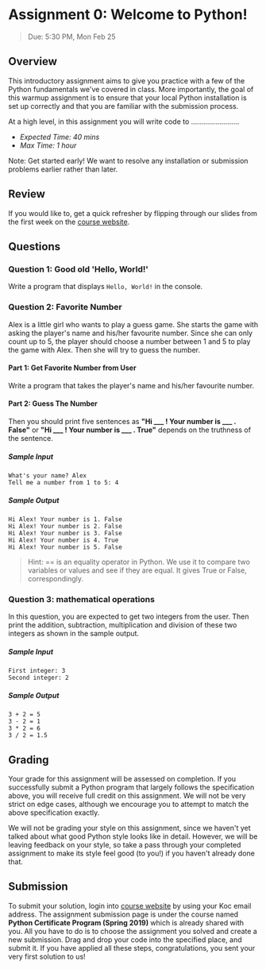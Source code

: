 # Assignment 0: Welcome to Python!
> Due: 5:30 PM, Mon Feb 25

## Overview

This introductory assignment aims to give you practice with a few of the Python fundamentals we've covered in class. More importantly, the goal of this warmup assignment is to ensure that your local Python installation is set up correctly and that you are familiar with the submission process.

At a high level, in this assignment you will write code to ........................

- *Expected Time: 40 mins*
- *Max Time: 1 hour*

Note: Get started early! We want to resolve any installation or submission problems earlier rather than later.

## Review

If you would like to, get a quick refresher by flipping through our slides from the first week on the [course website](https://koltpython.github.io/lecture).

## Questions

### Question 1: Good old 'Hello, World!'
Write a program that displays ```Hello, World!``` in the console.

### Question 2: Favorite Number

Alex is a little girl who wants to play a guess game. She starts the game with asking the player's name and his/her favourite number. Since she can only count up to 5, the player should choose a number between 1 and 5 to play the game with Alex. Then she will try to guess the number.

#### Part 1: Get Favorite Number from User

Write a program that takes the player's name and his/her favourite number.

#### Part 2: Guess The Number

Then you should print five sentences as __"Hi ___ ! Your number is ___ . False"__ or __"Hi ___ ! Your number is ___ . True"__ depends on the truthness of the sentence. 

##### Sample Input
```
What's your name? Alex
Tell me a number from 1 to 5: 4
```

##### Sample Output
```
Hi Alex! Your number is 1. False
Hi Alex! Your number is 2. False
Hi Alex! Your number is 3. False
Hi Alex! Your number is 4. True
Hi Alex! Your number is 5. False
```


> Hint: == is an equality operator in Python. We use it to compare two variables or values and see if they are equal. It gives True or False, correspondingly.

### Question 3: mathematical operations

In this question, you are expected to get two integers from the user. Then print the addition, subtraction, multiplication and division of these two integers as shown in the sample output. 

##### Sample Input
```
First integer: 3
Second integer: 2
```

##### Sample Output
```
3 + 2 = 5
3 - 2 = 1
3 * 2 = 6
3 / 2 = 1.5
```

## Grading

Your grade for this assignment will be assessed on completion. If you successfully submit a Python program that largely follows the specification above, you will receive full credit on this assignment. We will not be very strict on edge cases, although we encourage you to attempt to match the above specification exactly.

We will not be grading your style on this assignment, since we haven't yet talked about what good Python style looks like in detail. However, we will be leaving feedback on your style, so take a pass through your completed assignment to make its style feel good (to you!) if you haven't already done that.

## Submission

To submit your solution, login into [course website](https://okpy.org) by using your Koc email address. The assignment submission page is under the course named **Python Certificate Program (Spring 2019)** which is already shared with you. All you have to do is to choose the assignment you solved and create a new submission. Drag and drop your code into the specified place, and submit it. If you have applied all these steps, congratulations, you sent your very first solution to us!
